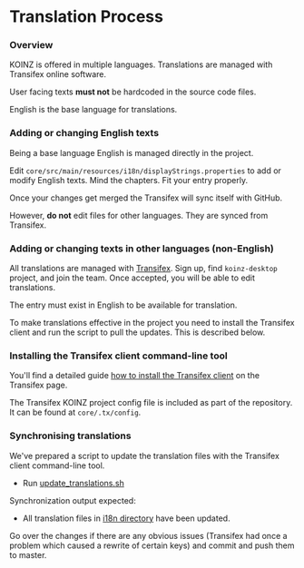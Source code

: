 # Translation Process

### Overview

KOINZ is offered in multiple languages. Translations are managed with Transifex online software.

User facing texts **must not** be hardcoded in the source code files.

English is the base language for translations.

### Adding or changing English texts

Being a base language English is managed directly in the project.

Edit `core/src/main/resources/i18n/displayStrings.properties` to add or modify English texts.
Mind the chapters. Fit your entry properly.

Once your changes get merged the Transifex will sync itself with GitHub.

However, **do not** edit files for other languages. They are synced from Transifex.

### Adding or changing texts in other languages (non-English)

All translations are managed with [Transifex](https://www.transifex.com/).
Sign up, find `koinz-desktop` project, and join the team.
Once accepted, you will be able to edit translations.

The entry must exist in English to be available for translation. 

To make translations effective in the project you need to install the Transifex client and run the script to pull the updates.
This is described below.

### Installing the Transifex client command-line tool

You'll find a detailed guide [how to install the Transifex client](https://docs.transifex.com/client/installing-the-client) on the Transifex page. 

The Transifex KOINZ project config file is included as part of the repository. It can be found at `core/.tx/config`.

### Synchronising translations

We've prepared a script to update the translation files with the Transifex client command-line tool.

 * Run [update_translations.sh](https://github.com/koinz-network/koinz/blob/master/core/update_translations.sh)
 
Synchronization output expected:
 
 * All translation files in [i18n directory](https://github.com/koinz-network/koinz/blob/master/core/src/main/resources/i18n) have been updated.

Go over the changes if there are any obvious issues (Transifex had once a problem which caused a rewrite of certain keys)
and commit and push them to master.
